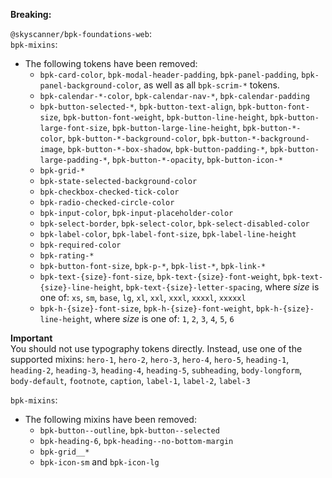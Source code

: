 **Breaking:**

`@skyscanner/bpk-foundations-web`: </br>
`bpk-mixins`: </br>
- The following tokens have been removed:
    - `bpk-card-color`, `bpk-modal-header-padding`, `bpk-panel-padding`, `bpk-panel-background-color`, as well as all `bpk-scrim-*` tokens.
    - `bpk-calendar-*-color`, `bpk-calendar-nav-*`, `bpk-calendar-padding`
    - `bpk-button-selected-*`, `bpk-button-text-align`, `bpk-button-font-size`, `bpk-button-font-weight`, `bpk-button-line-height`, `bpk-button-large-font-size`, `bpk-button-large-line-height`, `bpk-button-*-color`, `bpk-button-*-background-color`, `bpk-button-*-background-image`, `bpk-button-*-box-shadow`, `bpk-button-padding-*`, `bpk-button-large-padding-*`, `bpk-button-*-opacity`, `bpk-button-icon-*`
    - `bpk-grid-*`
    - `bpk-state-selected-background-color`
    - `bpk-checkbox-checked-tick-color`
    - `bpk-radio-checked-circle-color`
    - `bpk-input-color`, `bpk-input-placeholder-color`
    - `bpk-select-border`, `bpk-select-color`, `bpk-select-disabled-color`
    - `bpk-label-color`, `bpk-label-font-size`, `bpk-label-line-height`
    - `bpk-required-color`
    - `bpk-rating-*`
    - `bpk-button-font-size`, `bpk-p-*`, `bpk-list-*`, `bpk-link-*`
    - `bpk-text-{size}-font-size`, `bpk-text-{size}-font-weight`, `bpk-text-{size}-line-height`, `bpk-text-{size}-letter-spacing`, where *size* is one of: `xs`, `sm`, `base`, `lg`, `xl`, `xxl`, `xxxl`, `xxxxl`, `xxxxxl`
    - `bpk-h-{size}-font-size`, `bpk-h-{size}-font-weight`, `bpk-h-{size}-line-height`, where *size* is one of: `1`, `2`, `3`, `4`, `5`, `6`
    
**Important** </br>
You should not use typography tokens directly. Instead, use one of the supported mixins: `hero-1`, `hero-2`, `hero-3`, `hero-4`, `hero-5`, `heading-1`, `heading-2`, `heading-3`, `heading-4`, `heading-5`, `subheading`, `body-longform`, `body-default`, `footnote`, `caption`, `label-1`, `label-2`, `label-3`

`bpk-mixins`: </br>
- The following mixins have been removed:
    - `bpk-button--outline`, `bpk-button--selected`
    - `bpk-heading-6`, `bpk-heading--no-bottom-margin`
    - `bpk-grid__*`
    - `bpk-icon-sm` and `bpk-icon-lg`
